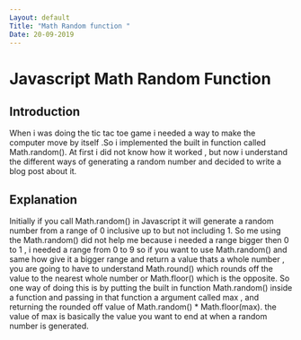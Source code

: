```yaml
---
Layout: default
Title: "Math Random function "
Date: 20-09-2019
---
```


# Javascript Math Random Function

## Introduction
When i was doing the tic tac toe game i needed a way to make the computer move by itself .So i implemented the built in function called Math.random(). At first i did not know how it worked , but now i understand the different ways of generating a random number and decided to write a blog post about it.

## Explanation
Initially if you call Math.random() in Javascript it will generate a random number from a range of 0 inclusive up to but not including 1. So me using the Math.random() did not help me because i needed a range bigger then 0 to 1 , i needed a range from 0 to 9 so if you want to use Math.random() and same how give it a bigger range and return a value thats a whole number , you are going to have to understand Math.round() which rounds off the value to the nearest whole number or Math.floor() which is the opposite. So one way of doing this is by putting the built in function Math.random() inside a function and passing in that function a argument called max , and returning the rounded off value of Math.random() * Math.floor(max). the value of max is basically the value you want to end at when a random number is generated.
